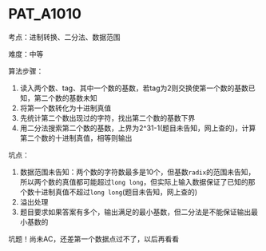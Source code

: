 # PAT_A1010

考点：进制转换、二分法、数据范围

难度：中等

算法步骤：
1. 读入两个数、tag、其中一个数的基数，若tag为2则交换使第一个数的基数已知，第二个数的基数未知
2. 将第一个数转化为十进制真值
3. 先统计第二个数出现过的字符，找出第二个数的基数下界
4. 用二分法搜索第二个数的基数，上界为2^31-1(题目未告知，网上查的)，计算第二个数的十进制真值，相等则输出

坑点：
1. 数据范围未告知：两个数的字符数最多是10个，但基数``radix``的范围未告知，所以两个数的真值都可能超过``long long``，但实际上输入数据保证了已知的那个数十进制真值不超过``long long``(题目未告知，网上查的)
2. 溢出处理
3. 题目要求如果答案有多个，输出满足的最小基数，但二分法是不能保证输出最小基数的

坑题！尚未AC，还差第一个数据点过不了，以后再看看
